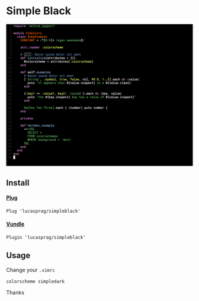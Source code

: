 # Simple Black

![simpleblack](github/simpleblack.png)

## Install

#### [Plug](https://github.com/junegunn/vim-plug)

```
Plug 'lucasprag/simpleblack'
```

#### [Vundle](https://github.com/VundleVim/Vundle.vim)

```
Plugin 'lucasprag/simpleblack'
```

## Usage

Change your `.vimrc`

```
colorscheme simpledark
```

Thanks
